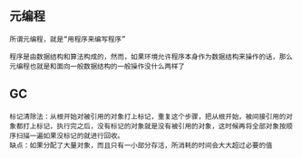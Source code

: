 ## 元编程
```shell
所谓元编程，就是“用程序来编写程序”
```
```shell
程序是由数据结构和算法构成的，然而，如果环境允许程序本身作为数据结构来操作的话，那么元编程也就是和面向一般数据结构的一般操作没什么两样了
```

## GC
```shell
标记清除法：从根开始对被引用的对象打上标记，重复这个步骤，把从根开始，被间接引用的对象都打上标记，执行完之后，没有标记的对象就是没有被引用的对象，这时候再将全部对象按顺序扫描一遍如果没标记的就进行回收。
缺点：如果分配了大量对象，而且只有一小部分存活，所消耗的时间会大大超过必要的值
```
```shell

```
```shell

```
